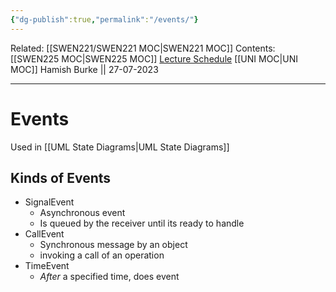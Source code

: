 ```yaml
---
{"dg-publish":true,"permalink":"/events/"}
---
```


Related: [[SWEN221/SWEN221 MOC\|SWEN221 MOC]]
Contents: [[SWEN225 MOC\|SWEN225 MOC]]
[Lecture Schedule](https://ecs.wgtn.ac.nz/Courses/SWEN225_2023T2/CourseSchedule)
[[UNI MOC\|UNI MOC]]
Hamish Burke || 27-07-2023
***

# Events

Used in [[UML State Diagrams\|UML State Diagrams]]

## Kinds of Events

- SignalEvent
	- Asynchronous event
	- Is queued by the receiver until its ready to handle
- CallEvent
	- Synchronous message by an object
	- invoking a call of an operation
- TimeEvent
	- *After* a specified time, does event